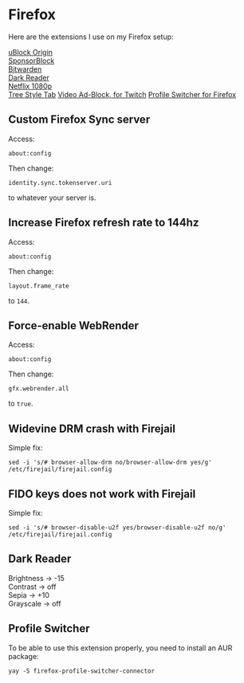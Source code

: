 # Firefox

Here are the extensions I use on my Firefox setup:

[uBlock Origin](https://addons.mozilla.org/fr/firefox/addon/ublock-origin/)  
[SponsorBlock](https://addons.mozilla.org/fr/firefox/addon/sponsorblock/)  
[Bitwarden](https://addons.mozilla.org/fr/firefox/addon/bitwarden-password-manager/)  
[Dark Reader](https://addons.mozilla.org/fr/firefox/addon/darkreader/)  
[Netflix 1080p](https://addons.mozilla.org/fr/firefox/addon/netflix-1080p-firefox/)  
[Tree Style Tab](https://addons.mozilla.org/fr/firefox/addon/tree-style-tab/)
[Video Ad-Block, for Twitch](https://addons.mozilla.org/en-US/firefox/addon/video-ad-block-for-twitch/)
[Profile Switcher for Firefox](https://addons.mozilla.org/fr/firefox/addon/profile-switcher/)

## Custom Firefox Sync server
Access:
```
about:config
```

Then change:
```
identity.sync.tokenserver.uri
```
to whatever your server is.

## Increase Firefox refresh rate to 144hz
Access:
```
about:config
```

Then change:
```
layout.frame_rate
```
to `144`.

## Force-enable WebRender
Access:
```
about:config
```

Then change:
```
gfx.webrender.all
```
to `true`.

## Widevine DRM crash with Firejail
Simple fix:
```
sed -i 's/# browser-allow-drm no/browser-allow-drm yes/g' /etc/firejail/firejail.config
```

## FIDO keys does not work with Firejail
Simple fix:
```
sed -i 's/# browser-disable-u2f yes/browser-disable-u2f no/g' /etc/firejail/firejail.config
```

## Dark Reader
Brightness -> -15  
Contrast -> off  
Sepia -> +10  
Grayscale -> off

## Profile Switcher
To be able to use this extension properly, you need to install an AUR package:
```
yay -S firefox-profile-switcher-connector
```